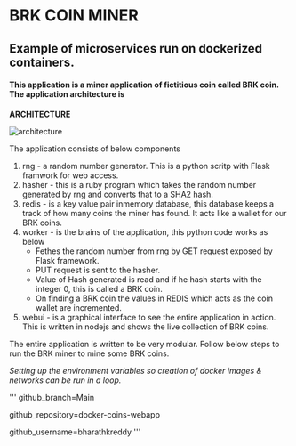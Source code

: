 # BRK COIN MINER
## Example of microservices run on dockerized containers. 

#### This application is a miner application of fictitious coin called BRK coin. The application architecture is 

**ARCHITECTURE**

![architecture](https://github.com/bharathkreddy/docker-coins-webapp/blob/main/dockercoins-diagram.svg?raw=true)


The application consists of below components
1. rng - a random number generator. This is a python scritp with Flask framwork for web access. 
2. hasher - this is a ruby program which takes the random number generated by rng and converts that to a SHA2 hash.
3. redis - is a key value pair inmemory database, this database keeps a track of how many coins the miner has found. It acts like a wallet for our BRK coins.
4. worker - is the brains of the application, this python code works as below
    - Fethes the random number from rng by GET request exposed by Flask framework. 
    - PUT request is sent to the hasher.
    - Value of Hash generated is read and if he hash starts with the integer 0, this is called a BRK coin. 
    - On finding a BRK coin the values in REDIS which acts as the coin wallet are incremented.
5. webui - is a graphical interface to see the entire application in action. This is written in nodejs and shows the live collection of BRK coins.

The entire application is written to be very modular. Follow below steps to run the BRK miner to mine some BRK coins. 

*Setting up the environment variables so creation of docker images & networks can be run in a loop.*

'''
github_branch=Main

github_repository=docker-coins-webapp

github_username=bharathkreddy
'''
